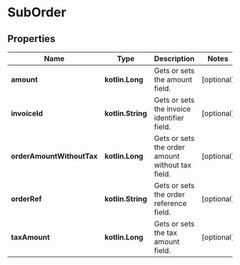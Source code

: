 
# SubOrder

## Properties
Name | Type | Description | Notes
------------ | ------------- | ------------- | -------------
**amount** | **kotlin.Long** | Gets or sets the amount field. |  [optional]
**invoiceId** | **kotlin.String** | Gets or sets the invoice identifier field. |  [optional]
**orderAmountWithoutTax** | **kotlin.Long** | Gets or sets the order amount without tax field. |  [optional]
**orderRef** | **kotlin.String** | Gets or sets the order reference field. |  [optional]
**taxAmount** | **kotlin.Long** | Gets or sets the tax amount field. |  [optional]




